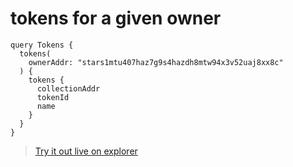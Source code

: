 # tokens for a given owner

```
query Tokens {
  tokens(
    ownerAddr: "stars1mtu407haz7g9s4hazdh8mtw94x3v52uaj8xx8c"
  ) {
    tokens {
      collectionAddr
      tokenId
      name
    }
  }
}
```

> [Try it out live on explorer](https://studio.apollographql.com/sandbox/explorer?endpoint=https%3A%2F%2Fconstellations-api.mainnet.stargaze-apis.com%2Fgraphql&explorerURLState=N4IgJg9gxgrgtgUwHYBcQC4QEcYIE4CeABACoQDWyAzkcADpJFEoXUAUDTTEA7kvgEEwYPOiJ0QVFAEM8VAIxwUMACwAGAOwALaQC8NAcwCcVFTt1gtADiU8jKgB4BmAG4BWAEwxpAKysOHKygJTiIASlpQphZKJBp6Ri4mKAgAG1SEKBQASwgkIREorhjkAEkwIqYkaUQigF9QhqQ6kAAaEBdZbOkAIwyqDBA2ySg8bIAHNEwQOqA)
